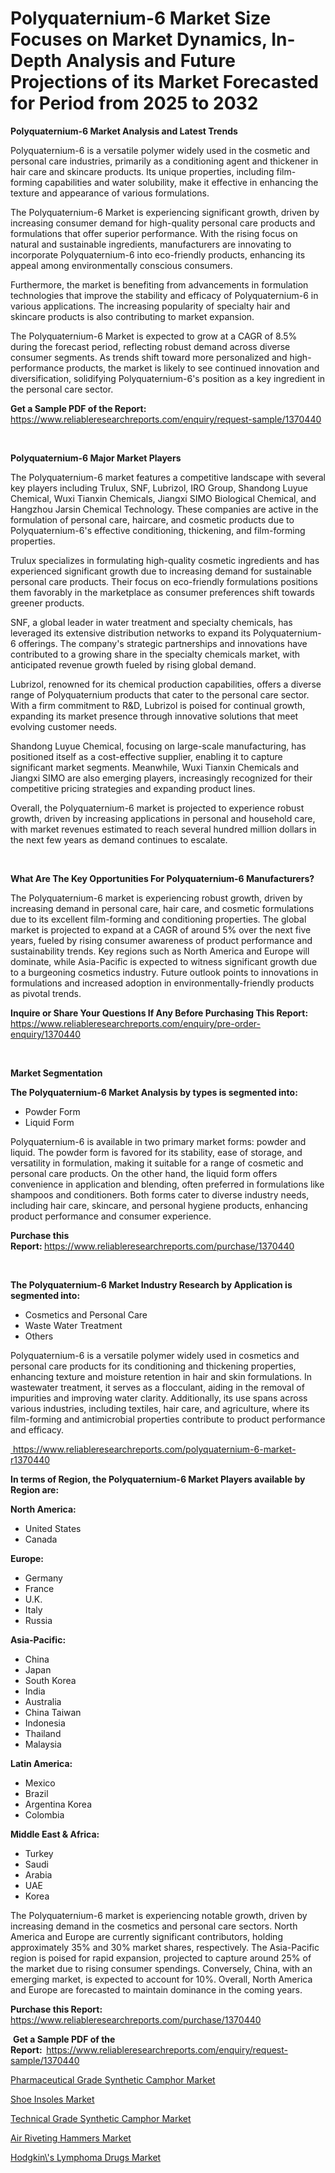 <p><h1>Polyquaternium-6 Market Size Focuses on Market Dynamics, In-Depth Analysis and Future Projections of its Market Forecasted for Period from 2025 to 2032</h1></p><p><strong>Polyquaternium-6 Market Analysis and Latest Trends</strong></p>
<p><p>Polyquaternium-6 is a versatile polymer widely used in the cosmetic and personal care industries, primarily as a conditioning agent and thickener in hair care and skincare products. Its unique properties, including film-forming capabilities and water solubility, make it effective in enhancing the texture and appearance of various formulations.</p><p>The Polyquaternium-6 Market is experiencing significant growth, driven by increasing consumer demand for high-quality personal care products and formulations that offer superior performance. With the rising focus on natural and sustainable ingredients, manufacturers are innovating to incorporate Polyquaternium-6 into eco-friendly products, enhancing its appeal among environmentally conscious consumers.</p><p>Furthermore, the market is benefiting from advancements in formulation technologies that improve the stability and efficacy of Polyquaternium-6 in various applications. The increasing popularity of specialty hair and skincare products is also contributing to market expansion. </p><p>The Polyquaternium-6 Market is expected to grow at a CAGR of 8.5% during the forecast period, reflecting robust demand across diverse consumer segments. As trends shift toward more personalized and high-performance products, the market is likely to see continued innovation and diversification, solidifying Polyquaternium-6's position as a key ingredient in the personal care sector.</p></p>
<p><strong>Get a Sample PDF of the Report:&nbsp;</strong> <a href="https://www.reliableresearchreports.com/enquiry/request-sample/1370440?utm_campaign=115&utm_medium=2&utm_source=Github&utm_content=ia&utm_term=22032025&utm_id=polyquaternium-6">https://www.reliableresearchreports.com/enquiry/request-sample/1370440</a></p>
<p>&nbsp;</p>
<p><strong>Polyquaternium-6 Major Market Players</strong></p>
<p><p>The Polyquaternium-6 market features a competitive landscape with several key players including Trulux, SNF, Lubrizol, IRO Group, Shandong Luyue Chemical, Wuxi Tianxin Chemicals, Jiangxi SIMO Biological Chemical, and Hangzhou Jarsin Chemical Technology. These companies are active in the formulation of personal care, haircare, and cosmetic products due to Polyquaternium-6's effective conditioning, thickening, and film-forming properties.</p><p>Trulux specializes in formulating high-quality cosmetic ingredients and has experienced significant growth due to increasing demand for sustainable personal care products. Their focus on eco-friendly formulations positions them favorably in the marketplace as consumer preferences shift towards greener products.</p><p>SNF, a global leader in water treatment and specialty chemicals, has leveraged its extensive distribution networks to expand its Polyquaternium-6 offerings. The company's strategic partnerships and innovations have contributed to a growing share in the specialty chemicals market, with anticipated revenue growth fueled by rising global demand.</p><p>Lubrizol, renowned for its chemical production capabilities, offers a diverse range of Polyquaternium products that cater to the personal care sector. With a firm commitment to R&D, Lubrizol is poised for continual growth, expanding its market presence through innovative solutions that meet evolving customer needs.</p><p>Shandong Luyue Chemical, focusing on large-scale manufacturing, has positioned itself as a cost-effective supplier, enabling it to capture significant market segments. Meanwhile, Wuxi Tianxin Chemicals and Jiangxi SIMO are also emerging players, increasingly recognized for their competitive pricing strategies and expanding product lines.</p><p>Overall, the Polyquaternium-6 market is projected to experience robust growth, driven by increasing applications in personal and household care, with market revenues estimated to reach several hundred million dollars in the next few years as demand continues to escalate.</p></p>
<p>&nbsp;</p>
<p><strong>What Are The Key Opportunities For Polyquaternium-6 Manufacturers?</strong></p>
<p><p>The Polyquaternium-6 market is experiencing robust growth, driven by increasing demand in personal care, hair care, and cosmetic formulations due to its excellent film-forming and conditioning properties. The global market is projected to expand at a CAGR of around 5% over the next five years, fueled by rising consumer awareness of product performance and sustainability trends. Key regions such as North America and Europe will dominate, while Asia-Pacific is expected to witness significant growth due to a burgeoning cosmetics industry. Future outlook points to innovations in formulations and increased adoption in environmentally-friendly products as pivotal trends.</p></p>
<p><strong>Inquire or Share Your Questions If Any Before Purchasing This Report:</strong> <a href="https://www.reliableresearchreports.com/enquiry/pre-order-enquiry/1370440?utm_campaign=115&utm_medium=2&utm_source=Github&utm_content=ia&utm_term=22032025&utm_id=polyquaternium-6">https://www.reliableresearchreports.com/enquiry/pre-order-enquiry/1370440</a></p>
<p>&nbsp;</p>
<p><strong>Market Segmentation</strong></p>
<p><strong>The Polyquaternium-6 Market Analysis by types is segmented into:</strong></p>
<p><ul><li>Powder Form</li><li>Liquid Form</li></ul></p>
<p><p>Polyquaternium-6 is available in two primary market forms: powder and liquid. The powder form is favored for its stability, ease of storage, and versatility in formulation, making it suitable for a range of cosmetic and personal care products. On the other hand, the liquid form offers convenience in application and blending, often preferred in formulations like shampoos and conditioners. Both forms cater to diverse industry needs, including hair care, skincare, and personal hygiene products, enhancing product performance and consumer experience.</p></p>
<p><strong>Purchase this Report:&nbsp;</strong><a href="https://www.reliableresearchreports.com/purchase/1370440?utm_campaign=115&utm_medium=2&utm_source=Github&utm_content=ia&utm_term=22032025&utm_id=polyquaternium-6">https://www.reliableresearchreports.com/purchase/1370440</a></p>
<p>&nbsp;</p>
<p><strong>The Polyquaternium-6 Market Industry Research by Application is segmented into:</strong></p>
<p><ul><li>Cosmetics and Personal Care</li><li>Waste Water Treatment</li><li>Others</li></ul></p>
<p><p>Polyquaternium-6 is a versatile polymer widely used in cosmetics and personal care products for its conditioning and thickening properties, enhancing texture and moisture retention in hair and skin formulations. In wastewater treatment, it serves as a flocculant, aiding in the removal of impurities and improving water clarity. Additionally, its use spans across various industries, including textiles, hair care, and agriculture, where its film-forming and antimicrobial properties contribute to product performance and efficacy.</p></p>
<p><a href="https://www.reliableresearchreports.com/polyquaternium-6-market-r1370440?utm_campaign=115&utm_medium=2&utm_source=Github&utm_content=ia&utm_term=22032025&utm_id=polyquaternium-6">&nbsp;https://www.reliableresearchreports.com/polyquaternium-6-market-r1370440</a></p>
<p><strong>In terms of Region, the Polyquaternium-6 Market Players available by Region are:</strong></p>
<p>
    <p> <strong> North America: </strong>
        <ul>
            <li>United States</li>
            <li>Canada</li>
        </ul>
        </p> 
    <p> <strong> Europe: </strong>
        <ul>
            <li>Germany</li>
            <li>France</li>
            <li>U.K.</li>
            <li>Italy</li>
            <li>Russia</li>
        </ul>
        </p> 
    <p> <strong> Asia-Pacific: </strong>
        <ul>
            <li>China</li>
            <li>Japan</li>
            <li>South Korea</li>
            <li>India</li>
            <li>Australia</li>
            <li>China Taiwan</li>
            <li>Indonesia</li>
            <li>Thailand</li>
            <li>Malaysia</li>
        </ul>
        </p> 
    <p> <strong> Latin America: </strong>
        <ul>
            <li>Mexico</li>
            <li>Brazil</li>
            <li>Argentina Korea</li>
            <li>Colombia</li>
        </ul>
        </p> 
    <p> <strong> Middle East & Africa: </strong>
        <ul>
            <li>Turkey</li>
            <li>Saudi</li>
            <li>Arabia</li>
            <li>UAE</li>
            <li>Korea</li>
        </ul>
    </p>
    </p>
<p><p>The Polyquaternium-6 market is experiencing notable growth, driven by increasing demand in the cosmetics and personal care sectors. North America and Europe are currently significant contributors, holding approximately 35% and 30% market shares, respectively. The Asia-Pacific region is poised for rapid expansion, projected to capture around 25% of the market due to rising consumer spendings. Conversely, China, with an emerging market, is expected to account for 10%. Overall, North America and Europe are forecasted to maintain dominance in the coming years.</p></p>
<p><strong>Purchase this Report: </strong><a href="https://www.reliableresearchreports.com/purchase/1370440?utm_campaign=115&utm_medium=2&utm_source=Github&utm_content=ia&utm_term=22032025&utm_id=polyquaternium-6">https://www.reliableresearchreports.com/purchase/1370440</a></p>
<p>&nbsp;<strong>Get a Sample PDF of the Report:&nbsp;&nbsp;</strong><a href="https://www.reliableresearchreports.com/enquiry/request-sample/1370440?utm_campaign=115&utm_medium=2&utm_source=Github&utm_content=ia&utm_term=22032025&utm_id=polyquaternium-6">https://www.reliableresearchreports.com/enquiry/request-sample/1370440</a></p>
<p><strong></strong></p>
<p><p><a href="https://github.com/reeseberro3j/Market-Research-Report-List-1/blob/main/pharmaceutical-grade-synthetic-camphor-market.md?utm_campaign=115&utm_medium=2&utm_source=Github&utm_content=ia&utm_term=22032025&utm_id=polyquaternium-6">Pharmaceutical Grade Synthetic Camphor Market</a></p><p><a href="https://github.com/pockettifere14/Market-Research-Report-List-1/blob/main/shoe-insoles-market.md?utm_campaign=115&utm_medium=2&utm_source=Github&utm_content=ia&utm_term=22032025&utm_id=polyquaternium-6">Shoe Insoles Market</a></p><p><a href="https://github.com/billejuman43/Market-Research-Report-List-1/blob/main/technical-grade-synthetic-camphor-market.md?utm_campaign=115&utm_medium=2&utm_source=Github&utm_content=ia&utm_term=22032025&utm_id=polyquaternium-6">Technical Grade Synthetic Camphor Market</a></p><p><a href="https://github.com/shroffuhpa/Market-Research-Report-List-1/blob/main/air-riveting-hammers-market.md?utm_campaign=115&utm_medium=2&utm_source=Github&utm_content=ia&utm_term=22032025&utm_id=polyquaternium-6">Air Riveting Hammers Market</a></p><p><a href="https://github.com/rocicbenton/Market-Research-Report-List-1/blob/main/hodgkins-lymphoma-drugs-market.md?utm_campaign=115&utm_medium=2&utm_source=Github&utm_content=ia&utm_term=22032025&utm_id=polyquaternium-6">Hodgkin\'s Lymphoma Drugs Market</a></p></p>